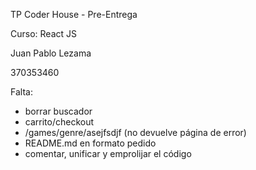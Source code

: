 TP Coder House - Pre-Entrega

Curso: React JS

Juan Pablo Lezama

370353460

Falta:

- borrar buscador
- carrito/checkout
- /games/genre/asejfsdjf (no devuelve página de error)
- README.md en formato pedido
- comentar, unificar y emprolijar el código
